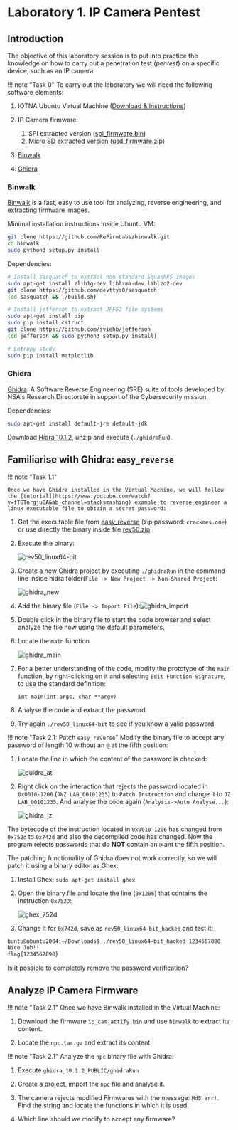 # Laboratory 1. IP Camera Pentest

## Introduction

The objective of this laboratory session is to put into practice the knowledge on how to carry out a penetration test (*pentest*) on a specific device, such as an IP camera. 

!!! note "Task 0"
    To carry out the laboratory we will need the following software elements:

1. IOTNA Ubuntu Virtual Machine ([Download & Instructions](../../IOTNA/demo/index.md))

2. IP Camera firmware:
    1. SPI extracted version ([spi_firmware.bin](spi_firmware.bin))
    2. Micro SD extracted version ([usd_firmware.zip](usd_firmware.zip))

3. [Binwalk](#binwalk)

4. [Ghidra](#ghidra)

### Binwalk

[Binwalk](https://github.com/ReFirmLabs/binwalk) is a fast, easy to use tool for analyzing, reverse engineering, and extracting firmware images.

Minimal installation instructions inside Ubuntu VM:
```bash
git clone https://github.com/ReFirmLabs/binwalk.git
cd binwalk
sudo python3 setup.py install
```
Dependencies:
```bash
# Install sasquatch to extract non-standard SquashFS images
sudo apt-get install zlib1g-dev liblzma-dev liblzo2-dev
git clone https://github.com/devttys0/sasquatch
(cd sasquatch && ./build.sh)

# Install jefferson to extract JFFS2 file systems
sudo apt-get install pip
sudo pip install cstruct
git clone https://github.com/sviehb/jefferson
(cd jefferson && sudo python3 setup.py install)

# Entropy study
sudo pip install matplotlib
```

### Ghidra

[Ghidra](https://github.com/NationalSecurityAgency/ghidra/releases): A Software Reverse Engineering (SRE) suite of tools developed by NSA's Research Directorate in support of the Cybersecurity mission.

Dependencies:

```bash
sudo apt-get install default-jre default-jdk
```

Download [Hidra 10.1.2](https://github.com/NationalSecurityAgency/ghidra/releases/download/Ghidra_10.1.2_build/ghidra_10.1.2_PUBLIC_20220125.zip), unzip and execute (`./ghidraRun`).

## Familiarise with Ghidra: `easy_reverse`

!!! note "Task 1.1"

    Once we have Ghidra installed in the Virtual Machine, we will follow the [tutorial](https://www.youtube.com/watch?v=fTGTnrgjuGA&ab_channel=stacksmashing) example to reverse engineer a linux executable file to obtain a secret password: 

1. Get the executable file from [easy_reverse](https://crackmes.one/crackme/5b8a37a433c5d45fc286ad83) (zip password: `crackmes.one`) or use directly the binary inside file [rev50.zip](rev50.zip)

2. Execute the binary:

    ![rev50_linux64-bit](rev50_linux64-bit.png)

3. Create a new Ghidra project by executing `./ghidraRun` in the command line inside hidra folder(`File -> New Project -> Non-Shared Project`:

    ![ghidra_new](ghidra_new.png)

4. Add the binary file (`File -> Import File`):![ghidra_import](ghidra_import.png)

5. Double click in the binary file to start the code browser and select analyze the file now using the default parameters.

6. Locate the `main` function

    ![ghidra_main](ghidra_main.png)

7. For a better understanding of the code, modify the prototype of the `main` function, by right-clicking on it and selecting `Edit Function Signature`, to use the standard definition:

    ```
    int main(int argc, char **argv)
    ```

8. Analyse the code and extract the password

9. Try again `./rev50_linux64-bit` to see if you know a valid password.

!!! note "Task 2.1: Patch `easy_reverse`"
    Modify the binary file to accept any password of length 10 without an `@` at the fifth position:

1. Locate the line in which the content of the password is checked:

    ![guidra_at](guidra_at.png)

2. Right click on the interaction that rejects the password located in `0x0010-1206` (`JNZ LAB_00101235`) to `Patch Instruction` and change it to `JZ LAB_00101235`. And analyse the code again (`Analysis->Auto Analyse...`):

    ![ghidra_jz](ghidra_jz.png) 

The bytecode of the instruction located in `0x0010-1206` has changed from `0x752d` to `0x742d` and also the decompiled code has changed. Now the program rejects passwords that do **NOT** contain an `@` ant the fifth position. 

The patching functionality of Ghidra does not work correctly, so we will patch it using a binary editor as Ghex:

1. Install Ghex: `sudo apt-get install ghex`

2. Open the binary file and locate the line (`0x1206`) that contains the instruction `0x752D`:

    ![ghex_752d](ghex_752d.png) 

3. Change it for `0x742d`, save as `rev50_linux64-bit_hacked` and test it:

```bash
buntu@ubuntu2004:~/Downloads$ ./rev50_linux64-bit_hacked 1234567890
Nice Job!!
flag{1234567890}
```

Is it possible to completely remove the password verification?

## Analyze IP Camera Firmware
!!! note "Task 2.1"
    Once we have Binwalk installed in the Virtual Machine:

1. Download the firmware `ip_cam_attify.bin` and use `binwalk` to extract its content.

2. Locate the `npc.tar.gz` and extract its content

!!! note "Task 2.1"
    Analyze the `npc` binary file with Ghidra:

1. Execute `ghidra_10.1.2_PUBLIC/ghidraRun`

2. Create a project, import the `npc` file and analyse it.

3. The camera rejects modified Firmwares with the message: `Md5 err!`. Find the string and locate the functions in which it is used.

4. Which line should we modify to accept any firmware?
